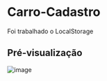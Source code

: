 # Carro-Cadastro

Foi trabalhado o LocalStorage

## Pré-visualização
![image](https://github.com/user-attachments/assets/2974004f-5e78-40a2-90b5-63d5d92b598d)
